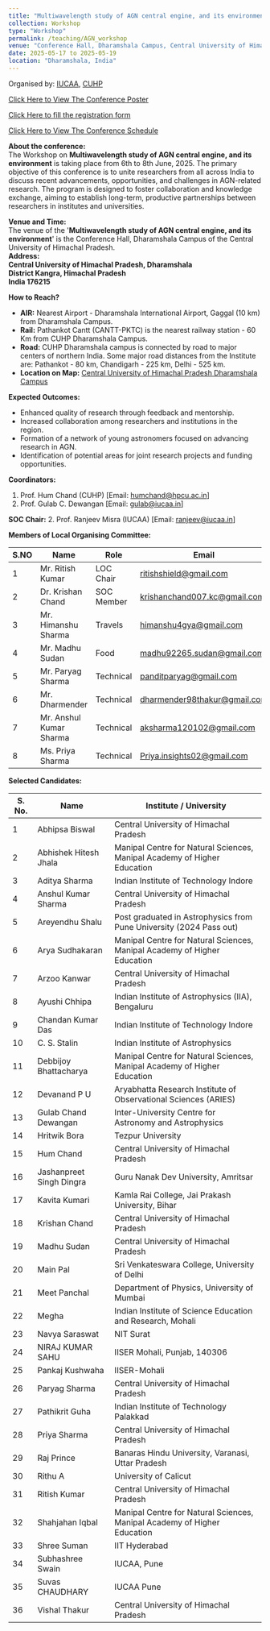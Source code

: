 ```yaml
---
title: "Multiwavelength study of AGN central engine, and its environment"
collection: Workshop
type: "Workshop"
permalink: /teaching/AGN_workshop
venue: "Conference Hall, Dharamshala Campus, Central University of Himachal Pradesh, Dharamshala, H.P., India"
date: 2025-05-17 to 2025-05-19
location: "Dharamshala, India"
---
```

Organised by: [IUCAA](https://www.iucaa.in/en/), [CUHP](https://www.cuhimachal.ac.in/index.php/SPMS/department/dept_physics_astronomical)

[Click Here to View The Conference Poster](https://chandrastarclub.github.io/files/Conference_IUCAA_CUHP_2025.pdf) <!-- Replace with the actual link to the poster -->

[Click Here to fill the registration form](https://forms.gle/J6mJVyoupbym2AMJ7) <!-- Replace with the actual link to the form -->

[Click Here to View The Conference Schedule](https://chandrastarclub.github.io/files/Final_AGN_conferemce_schedule_June_2025.pdf) <!-- Replace with the actual link to the poster -->


**About the conference:**  
The Workshop on  **Multiwavelength study of AGN central engine, and its environment** is taking place from 6th to 8th June, 2025. The primary objective of this conference is to unite researchers from all across India to discuss recent advancements, opportunities, and challenges in AGN-related research. The program is designed to foster collaboration and knowledge exchange, aiming to establish long-term, productive partnerships between researchers in institutes and universities.


**Venue and Time:**  
The venue of the '**Multiwavelength study of AGN central engine, and its environment**' is the Conference Hall, Dharamshala Campus of the Central University of Himachal Pradesh.  
**Address:**  
**Central University of Himachal Pradesh, Dharamshala**  
**District Kangra, Himachal Pradesh**  
**India 176215**  


**How to Reach?**

- **AIR:** Nearest Airport - Dharamshala International Airport, Gaggal (10 km) from Dharamshala Campus.
- **Rail:** Pathankot Cantt (CANTT-PKTC) is the nearest railway station - 60 Km from CUHP Dharamshala Campus.
- **Road:** CUHP Dharamshala campus is connected by road to major centers of northern India. Some major road distances from the Institute are: Pathankot - 80 km, Chandigarh - 225 km, Delhi - 525 km.
- **Location on Map:** [Central University of Himachal Pradesh Dharamshala Campus](https://maps.app.goo.gl/Y8TLwJDbiRtn1JQu6)


**Expected Outcomes:**  
- Enhanced quality of research through feedback and mentorship.
- Increased collaboration among researchers and institutions in the region.
- Formation of a network of young astronomers focused on advancing research in AGN.
- Identification of potential areas for joint research projects and funding opportunities.


**Coordinators:**

1. Prof. Hum Chand (CUHP) [Email: humchand@hpcu.ac.in]
2. Prof. Gulab C. Dewangan [Email: gulab@iucaa.in]

**SOC Chair:**
2. Prof. Ranjeev Misra (IUCAA) [Email: ranjeev@iucaa.in]

**Members of Local Organising Committee:**

| S.NO | Name              | Role        | Email                          | Contact        |
|------|-------------------|-------------|--------------------------------|----------------|
| 1    | Mr. Ritish Kumar  | LOC Chair   | ritishshield@gmail.com         | 85806 68173    |
| 2    | Dr. Krishan Chand | SOC Member  |krishanchand007.kc@gmail.com    |  8091712308    |
| 3    | Mr. Himanshu Sharma | Travels   | himanshu4gya@gmail.com         | 8005542176     |
| 4    | Mr. Madhu Sudan   | Food        | madhu92265.sudan@gmail.com     | 7717329692     |
| 5    | Mr. Paryag Sharma | Technical   | panditparyag@gmail.com         | 7018023532     |
| 6    | Mr. Dharmender    | Technical   | dharmender98thakur@gmail.com   | 8219186467     |
| 7    | Mr. Anshul Kumar Sharma | Technical | aksharma120102@gmail.com   | 9459632655     |
| 8    | Ms. Priya Sharma    | Technical   | Priya.insights02@gmail.com   | 8219191753    |

**Selected Candidates:**

| S. No. | Name                        | Institute / University                                          |
|--------|-----------------------------|------------------------------------------------------------------|
| 1      | Abhipsa Biswal              | Central University of Himachal Pradesh                          |
| 2      | Abhishek Hitesh Jhala       | Manipal Centre for Natural Sciences, Manipal Academy of Higher Education |
| 3      | Aditya Sharma               | Indian Institute of Technology Indore                           |
| 4      | Anshul Kumar Sharma         | Central University of Himachal Pradesh                          |
| 5      | Areyendhu Shalu             | Post graduated in Astrophysics from Pune University (2024 Pass out) |
| 6      | Arya Sudhakaran             | Manipal Centre for Natural Sciences, Manipal Academy of Higher Education |
| 7      | Arzoo Kanwar                | Central University of Himachal Pradesh                          |
| 8      | Ayushi Chhipa               | Indian Institute of Astrophysics (IIA), Bengaluru               |
| 9      | Chandan Kumar Das           | Indian Institute of Technology Indore                           |
| 10     | C. S. Stalin                | Indian Institute of Astrophysics                                |  
| 11     | Debbijoy Bhattacharya       | Manipal Centre for Natural Sciences, Manipal Academy of Higher Education |
| 12     | Devanand P U                | Aryabhatta Research Institute of Observational Sciences (ARIES) |
| 13     | Gulab Chand Dewangan        | Inter-University Centre for Astronomy and Astrophysics          |
| 14     | Hritwik Bora                | Tezpur University                                               |
| 15     | Hum Chand                   | Central University of Himachal Pradesh                          |
| 16     | Jashanpreet Singh Dingra    | Guru Nanak Dev University, Amritsar                             |
| 17     | Kavita Kumari               | Kamla Rai College, Jai Prakash University, Bihar                |
| 18     | Krishan Chand               | Central University of Himachal Pradesh                          |
| 19     | Madhu Sudan                 | Central University of Himachal Pradesh                          |
| 20     | Main Pal                    | Sri Venkateswara College, University of Delhi                   |
| 21     | Meet Panchal                | Department of Physics, University of Mumbai                     |
| 22     | Megha                       | Indian Institute of Science Education and Research, Mohali      |
| 23     | Navya Saraswat              | NIT Surat                                                       |
| 24     | NIRAJ KUMAR SAHU            | IISER Mohali, Punjab, 140306                                    |
| 25     | Pankaj Kushwaha             | IISER-Mohali                                                    |
| 26     | Paryag Sharma               | Central University of Himachal Pradesh                          |
| 27     | Pathikrit Guha              | Indian Institute of Technology Palakkad                         |
| 28     | Priya Sharma                | Central University of Himachal Pradesh                          |
| 29     | Raj Prince                  | Banaras Hindu University, Varanasi, Uttar Pradesh               |
| 30     | Rithu A                     | University of Calicut                                           |
| 31     | Ritish Kumar                | Central University of Himachal Pradesh                          |
| 32     | Shahjahan Iqbal             | Manipal Centre for Natural Sciences, Manipal Academy of Higher Education |
| 33     | Shree Suman                 | IIT Hyderabad                                                   |
| 34     | Subhashree Swain            | IUCAA, Pune                                                     |
| 35     | Suvas  CHAUDHARY            | IUCAA Pune                                                      |
| 36     | Vishal Thakur               | Central University of Himachal Pradesh                          |
